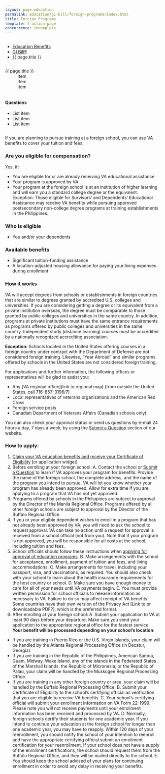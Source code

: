 ```yaml
---
layout: page-education
permalink: education/gi-bill/foreign-programs/index.html
title: Foreign Programs
template: 4-action-page
concurrence: incomplete
---
```


<div class="splash" markdown="0">
<div class="row" markdown="0">
<div class="small-12 columns" markdown="0">

<ul class="breadcrumbs" role="menubar" aria-label="Primary">
<li class="parent"><a href="{{ site.url }}/education/">Education Benefits</a></li>
<li class="parent"><a href="{{ site.url }}/education/gi-bill/">GI Bill®</a></li>
<li class="active">{{ page.title }}</li>
</ul>

</div>
</div>
</div>

<div class="main" role="main" markdown="0">

<div class="section one" markdown="0">
<div class="primary" markdown="0">
<div class="row" markdown="0">
<div class="small-12 medium-8 columns" markdown="-">

<dl class="panel-list plain">
<dt>{{ page.title }}</dt>
<dd>Item</dd>
<dd>Item</dd>
<dd>Item</dd>
</dl>

</div>


<div class="small-12 medium-4 columns" markdown="0">
<div markdown="0">

<h4 class="highlight">Questions</h4>

<ul class="plain">

<li markdown="1">
List item
</li>

<li markdown="1">
List item
</li>

<li markdown="1">
List item
</li>

</ul>

</div>
</div>
</div>

<div class="row" markdown="0">
<div class="small-12 columns" markdown="0">

<div markdown="1">

If you are planning to pursue training at a foreign school, you can use VA benefits to cover your tuition and fees.

### Are you eligible for compensation?

Yes, if: 
- You are eligible for or are already receiving VA educational assistance
- Your program is approved by VA
- Your program at the foreign school is at an institution of higher learning and will earn you a standard college degree or the equivalent. Exception: Those eligible for Survivors’ and Dependents’ Educational Assistance may receive VA benefits while pursuing approved postsecondary non-college degree programs at training establishments in the Philippines.

### Who is eligible
- You and/or your dependents 

### Available benefits
- Significant tuition-funding assistance 
- A location-adjusted housing allowance for paying your living expenses during enrollment

### How it works
VA will accept degrees from schools or establishments in foreign countries that are similar to degrees granted by accredited U.S. colleges and universities. If you are considering getting a degree or its equivalent from a private institution overseas, the degree must be comparable to those granted by public colleges and universities in the same country. In addition, programs at private institutions must have the same entrance requirements as programs offered by public colleges and universities in the same country. Independent study (distance learning) courses must be accredited by a nationally recognized accrediting association.

**Exception:** Schools located in the United States offering courses in a foreign country under contract with the Department of Defense are not considered foreign training. Likewise, “Year Abroad” and similar programs offered by schools in the United States are not considered foreign training. 

For applications and further information, the following offices or representatives will be glad to assist you:
- Any [VA regional office](link to regional map) (from outside the United States, call 716-857-3196/7)
- Local representatives of veterans organizations and the American Red Cross
- Foreign service posts
- Canadian Department of Veterans Affairs (Canadian schools only)

You can also check your approval status or send us questions by e-mail 24 hours a day, 7 days a week, by using the [Submit a Question](http://www.benefits.va.gov/gibill/ext_redirect.asp?url=https://gibill.custhelp.com/app/ask/) section of our website.

### How to apply: 
1.	[Claim your VA education benefits and receive your Certificate of Eligibility](http://www.benefits.va.gov/gibill/apply.asp) [or application widget]
2.	Before enrolling at your foreign school:
A. Contact the school or [Submit a Question](http://www.benefits.va.gov/gibill/ext_redirect.asp?url=https://gibill.custhelp.com/app/ask/) to learn if VA approves your program for benefits. Provide the name of the foreign school, the complete address, and the name of the program you intend to pursue. VA will let you know whether your program has already been approved. Allow for extra time if you are applying to a program that VA has not yet approved. 
1.	Programs offered by schools in the Philippines are subject to approval by the Director of the Manila Regional Office. Programs offered by all other foreign schools are subject to approval by the Director of the Buffalo Regional Office. 
2.	If you or your eligible dependent wishes to enroll in a program that has not already been approved by VA, you will need to ask the school to request approval. VA can take no action until a request for approval is received from a school official (not from you). Note that if your program is not approved, you will be responsible for all costs at the school, including tuition and fees.
3.	School officials should follow these instructions when [applying for approval of education programs](http://benefits.va.gov/gibill/foreign_program_approval_information_for_schools.asp).
B. Make arrangements with the school for acceptance, enrollment, payment of tuition and fees, and living accommodations.
C. Make arrangements for travel, including your passport, visa, and vaccinations, as required. You should also check with your school to learn about the health insurance requirements for the host country or school.
D. Make sure you have enough money to care for all of your needs until VA payments begin. 
E. You must provide written permission for school officials to release information as necessary to VA. Failure to do so may affect receipt of VA benefits. Some countries have their own version of the Privacy Act [Link to or downloadable PDF?], which is the preferred format.
3. After enrolling at your foreign school:
A. Submit your application to VA at least 90 days before your departure. Make sure you send your application to the appropriate regional office for the fastest service.
**Your benefit will be processed depending on your school’s location:**
- If you are training in Puerto Rico or the U.S. Virgin Islands, your claim will be handled by the Atlanta Regional Processing Office (in Decatur, Georgia).
- If you are training in the Republic of the Philippines, American Samoa, Guam, Midway, Wake Island, any of the islands in the Federated States of the Marshall Islands, the Republic of Micronesia, or the Republic of Palau, your claim will be handled by the Muskogee Regional Processing Office.
- If you are training in any other foreign country or area, your claim will be handled by the Buffalo Regional Processing Office.
B. Submit your Certificate of Eligibility to the school’s certifying official as verification that you are eligible to receive VA benefits. 
C. Your school’s certifying official will submit your enrollment information on VA Form 22-1999. Please note you will not receive payments until your enrollment information has been received and processed by VA.
D. Normally, foreign schools certify their students for one academic year. If you intend to continue your education at the foreign school for longer than one academic year, you may have to reapply. Within 120 days of your reenrollment, you should notify the school of your intention to reenroll and have the appropriate certifying official submit an enrollment certification for your reenrollment. If your school does not have a supply of the enrollment certifications, the school should request them from the Buffalo Regional Office, and they will be mailed directly to the school. 
E. You should keep the school advised of your plans for continuing enrollment in order to avoid any delay in receiving your benefits.


</div>
</div>
</div>



</div>


</div>
